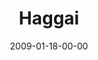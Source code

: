 ---
layout: message
category: message
series: "Lost Books"
title: "Haggai"
date: 2009-01-18-00-00
message_id: 541
sc-permalink-url: "http://soundcloud.com/crdschurch/lost-books-haggai"
audio: "http://s3.amazonaws.com/crossroads-media/messages/audio/LostBooks2.mp3"
audio-duration: "25:12"
program: "http://s3.amazonaws.com/crossroads-media/documents/0117_18Program.pdf"
notes-description: ""
notes: "http://s3.amazonaws.com/crossroads-media/documents/SN_01_17-18_08.pdf"
notes-title: "Lost Books&#58; Haggai (Study Notes)"
description: "If we want spiritual greatness, we must pay the price by being intentional. In this talk, Brian Tome highlights the theme of intentionality found in the Old Testament book of Haggai."
video: "http://s3.amazonaws.com/crossroads-media/messages/video/LostBooks2.mp4"
video-duration: "33:12"
yt-embed-url: "//www.youtube.com/embed/WeckqEhFZzU"
video-image: "http://s3.amazonaws.com/crossroads-media/images/LostBooks2-still.jpg"
tag: 
 - intention
 - tome
 - haggai
 - old-testament
 - intentionality
explicit: false
---